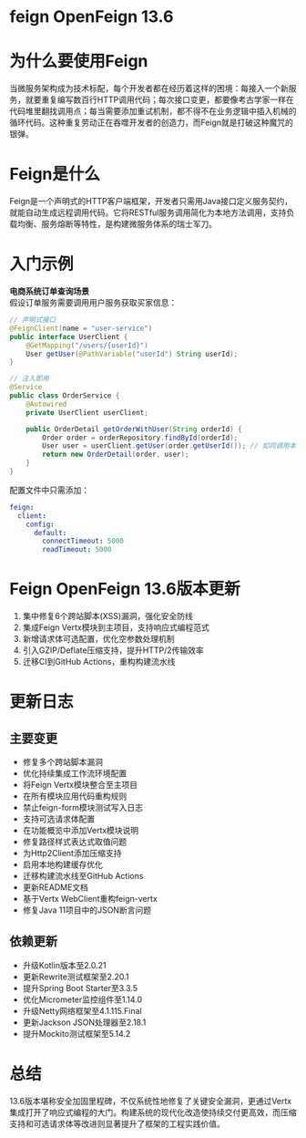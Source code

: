 # feign OpenFeign 13.6
# 为什么要使用Feign

当微服务架构成为技术标配，每个开发者都在经历着这样的困境：每接入一个新服务，就要重复编写数百行HTTP调用代码；每次接口变更，都要像考古学家一样在代码堆里翻找调用点；每当需要添加重试机制，都不得不在业务逻辑中插入机械的循环代码。这种重复劳动正在吞噬开发者的创造力，而Feign就是打破这种魔咒的银弹。

# Feign是什么

Feign是一个声明式的HTTP客户端框架，开发者只需用Java接口定义服务契约，就能自动生成远程调用代码。它将RESTful服务调用简化为本地方法调用，支持负载均衡、服务熔断等特性，是构建微服务体系的瑞士军刀。

# 入门示例

**电商系统订单查询场景**  
假设订单服务需要调用用户服务获取买家信息：

```java
// 声明式接口
@FeignClient(name = "user-service")
public interface UserClient {
    @GetMapping("/users/{userId}")
    User getUser(@PathVariable("userId") String userId);
}

// 注入即用
@Service
public class OrderService {
    @Autowired
    private UserClient userClient;

    public OrderDetail getOrderWithUser(String orderId) {
        Order order = orderRepository.findById(orderId);
        User user = userClient.getUser(order.getUserId()); // 如同调用本地方法
        return new OrderDetail(order, user);
    }
}
```

配置文件中只需添加：
```yaml
feign:
  client:
    config:
      default:
        connectTimeout: 5000
        readTimeout: 5000
```

# Feign OpenFeign 13.6版本更新

1. 集中修复6个跨站脚本(XSS)漏洞，强化安全防线  
2. 集成Feign Vertx模块到主项目，支持响应式编程范式  
3. 新增请求体可选配置，优化空参数处理机制  
4. 引入GZIP/Deflate压缩支持，提升HTTP/2传输效率  
5. 迁移CI到GitHub Actions，重构构建流水线

# 更新日志

## 主要变更

- 修复多个跨站脚本漏洞
- 优化持续集成工作流环境配置
- 将Feign Vertx模块整合至主项目
- 在所有模块应用代码重构规则
- 禁止feign-form模块测试写入日志
- 支持可选请求体配置
- 在功能概览中添加Vertx模块说明
- 修复路径样式表达式取值问题
- 为Http2Client添加压缩支持
- 启用本地构建缓存优化
- 迁移构建流水线至GitHub Actions
- 更新README文档
- 基于Vertx WebClient重构feign-vertx
- 修复Java 11项目中的JSON断言问题

## 依赖更新

- 升级Kotlin版本至2.0.21
- 更新Rewrite测试框架至2.20.1
- 提升Spring Boot Starter至3.3.5
- 优化Micrometer监控组件至1.14.0
- 升级Netty网络框架至4.1.115.Final
- 更新Jackson JSON处理器至2.18.1
- 提升Mockito测试框架至5.14.2

# 总结

13.6版本堪称安全加固里程碑，不仅系统性地修复了关键安全漏洞，更通过Vertx集成打开了响应式编程的大门。构建系统的现代化改造使持续交付更高效，而压缩支持和可选请求体等改进则显著提升了框架的工程实践价值。